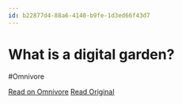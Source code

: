 ```yaml
---
id: b22877d4-88a6-4140-b9fe-1d3ed66f43d7
---
```


# What is a digital garden?
#Omnivore

[Read on Omnivore](https://omnivore.app/me/https-www-thunknotes-com-blog-what-is-a-digital-garden-191e66de2ca)
[Read Original](https://www.thunknotes.com/blog/what-is-a-digital-garden)

